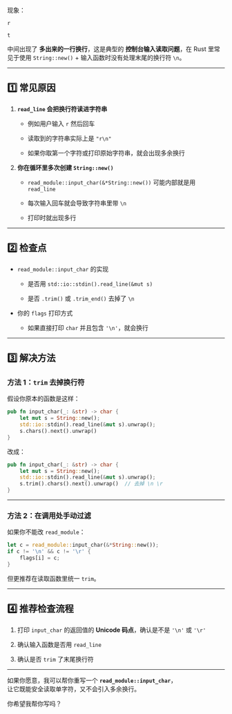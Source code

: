 现象：

```
r

t
```

中间出现了 **多出来的一行换行**，这是典型的 **控制台输入读取问题**，在 Rust 里常见于使用 `String::new()` + 输入函数时没有处理末尾的换行符 `\n`。

---

## 1️⃣ 常见原因

1. **`read_line` 会把换行符读进字符串**
    
    - 例如用户输入 `r` 然后回车
        
    - 读取到的字符串实际上是 `"r\n"`
        
    - 如果你取第一个字符或打印原始字符串，就会出现多余换行
        
2. **你在循环里多次创建 `String::new()`**
    
    - `read_module::input_char(&*String::new())` 可能内部就是用 `read_line`
        
    - 每次输入回车就会导致字符串里带 `\n`
        
    - 打印时就出现多行
        

---

## 2️⃣ 检查点

- `read_module::input_char` 的实现
    
    - 是否用 `std::io::stdin().read_line(&mut s)`
        
    - 是否 `.trim()` 或 `.trim_end()` 去掉了 `\n`
        
- 你的 `flags` 打印方式
    
    - 如果直接打印 `char` 并且包含 `'\n'`，就会换行
        

---

## 3️⃣ 解决方法

### 方法 1：`trim` 去掉换行符

假设你原本的函数是这样：

```rust
pub fn input_char(_: &str) -> char {
    let mut s = String::new();
    std::io::stdin().read_line(&mut s).unwrap();
    s.chars().next().unwrap()
}
```

改成：

```rust
pub fn input_char(_: &str) -> char {
    let mut s = String::new();
    std::io::stdin().read_line(&mut s).unwrap();
    s.trim().chars().next().unwrap()  // 去掉 \n \r
}
```

---

### 方法 2：在调用处手动过滤

如果你不能改 `read_module`：

```rust
let c = read_module::input_char(&*String::new());
if c != '\n' && c != '\r' {
    flags[i] = c;
}
```

但更推荐在读取函数里统一 `trim`。

---

## 4️⃣ 推荐检查流程

1. 打印 `input_char` 的返回值的 **Unicode 码点**，确认是不是 `'\n'` 或 `'\r'`
    
2. 确认输入函数是否用 `read_line`
    
3. 确认是否 `trim` 了末尾换行符
    

---

如果你愿意，我可以帮你重写一个 **`read_module::input_char`**，  
让它既能安全读取单字符，又不会引入多余换行。

你希望我帮你写吗？